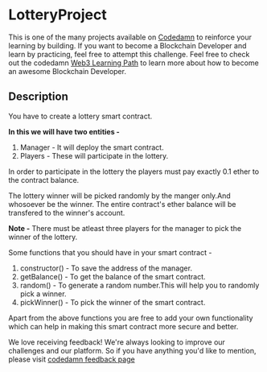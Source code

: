 # LotteryProject

This is one of the many projects available on [Codedamn](https://codedamn.com/projects) to reinforce your learning by building. If you want to become a Blockchain Developer and learn by practicing, feel free to attempt this challenge. Feel free to check out the codedamn [Web3 Learning Path](https://codedamn.com/learning-paths/web3) to learn more about how to become an awesome Blockchain Developer.

## Description

You have to create a lottery smart contract.

**In this we will have two entities -**

1. Manager - It will deploy the smart contract.
2. Players - These will participate in the lottery.

In order to participate in the lottery the players must pay exactly 0.1 ether to the contract balance.

The lottery winner will be picked randomly by the manger only.And whosoever be the winner. The entire contract's ether balance will be transfered to the winner's account.

**Note -** There must be atleast three players for the manager to pick the winner of the lottery.

Some functions that you should have in your smart contract -

1. constructor() - To save the address of the manager.
2. getBalance() - To get the balance of the smart contract.
3. random() - To generate a random number.This will help you to randomly pick a winner.
4. pickWinner() - To pick the winner of the smart contract.

Apart from the above functions you are free to add your own functionality which can help in making this smart contract more secure and better.

We love receiving feedback! We're always looking to improve our challenges and our platform. So if you have anything you'd like to mention, please visit [codedamn feedback page](https://codedamn.com/contact)
